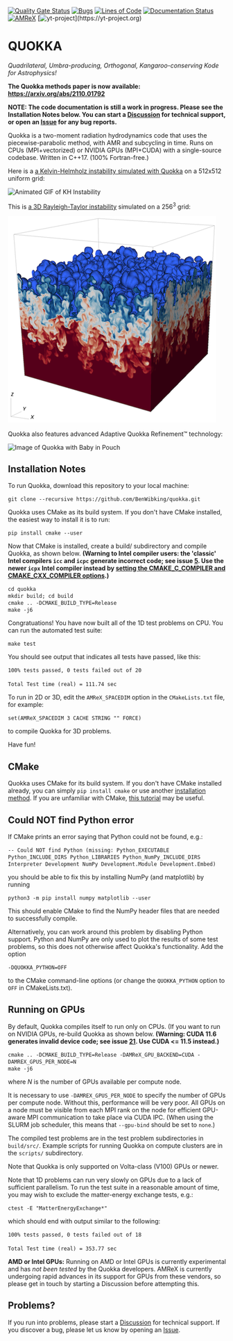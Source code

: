 [![Quality Gate Status](https://sonarcloud.io/api/project_badges/measure?project=BenWibking_TwoMomentRad&metric=alert_status&token=5049c56ffe08dcc83afd5ca4c8e0d951a2836652)](https://sonarcloud.io/dashboard?id=BenWibking_TwoMomentRad)
[![Bugs](https://sonarcloud.io/api/project_badges/measure?project=BenWibking_TwoMomentRad&metric=bugs&token=5049c56ffe08dcc83afd5ca4c8e0d951a2836652)](https://sonarcloud.io/dashboard?id=BenWibking_TwoMomentRad)
[![Lines of Code](https://sonarcloud.io/api/project_badges/measure?project=BenWibking_TwoMomentRad&metric=ncloc&token=5049c56ffe08dcc83afd5ca4c8e0d951a2836652)](https://sonarcloud.io/dashboard?id=BenWibking_TwoMomentRad)
[![Documentation Status](https://readthedocs.org/projects/quokka-code/badge/?version=latest)](https://quokka-code.readthedocs.io/en/latest/?badge=latest)
[![AMReX](https://amrex-codes.github.io/badges/powered%20by-AMReX-red.svg)](https://amrex-codes.github.io)
[![yt-project](https://img.shields.io/static/v1?label="works%20with"&message="yt"&color="blueviolet")](https://yt-project.org)

# QUOKKA
*Quadrilateral, Umbra-producing, Orthogonal, Kangaroo-conserving Kode for Astrophysics!*

**The Quokka methods paper is now available: https://arxiv.org/abs/2110.01792**

**NOTE: The code documentation is still a work in progress. Please see the Installation Notes below. You can start a [Discussion](https://github.com/BenWibking/quokka/discussions) for technical support, or open an [Issue](https://github.com/BenWibking/quokka/issues) for any bug reports.**

Quokka is a two-moment radiation hydrodynamics code that uses the piecewise-parabolic method, with AMR and subcycling in time. Runs on CPUs (MPI+vectorized) or NVIDIA GPUs (MPI+CUDA) with a single-source codebase. Written in C++17. (100% Fortran-free.)

Here is a [a Kelvin-Helmholz instability simulated with Quokka](https://vimeo.com/714653592) on a 512x512 uniform grid:

![Animated GIF of KH Instability](https://videoapi-muybridge.vimeocdn.com/animated-thumbnails/image/1f468be6-6d7b-4d53-a02c-4dd8f3ad5154.gif?ClientID=vimeo-core-prod&Date=1653705774&Signature=9bea89d5c9657180391a9538a10fd4f8f7099025)

This is [a 3D Rayleigh-Taylor instability](https://vimeo.com/746363534) simulated on a $256^3$ grid:

![Image of 3D RT instability](extern/rt3d_visit.png)

Quokka also features advanced Adaptive Quokka Refinement:tm: technology:

![Image of Quokka with Baby in Pouch](extern/quokka2.png)

## Installation Notes

To run Quokka, download this repository to your local machine:
```
git clone --recursive https://github.com/BenWibking/quokka.git
```
Quokka uses CMake as its build system. If you don't have CMake installed, the easiest way to install it is to run:
```
pip install cmake --user
```
Now that CMake is installed, create a build/ subdirectory and compile Quokka, as shown below. **(Warning to Intel compiler users: the 'classic' Intel compilers `icc` and `icpc` generate incorrect code; see issue [5](https://github.com/BenWibking/quokka/issues/5). Use the newer `icpx` Intel compiler instead by [setting the CMAKE_C_COMPILER and CMAKE_CXX_COMPILER options](https://cmake.org/cmake/help/latest/variable/CMAKE_LANG_COMPILER.html).)**
```
cd quokka
mkdir build; cd build
cmake .. -DCMAKE_BUILD_TYPE=Release
make -j6
```
Congratuations! You have now built all of the 1D test problems on CPU. You can run the automated test suite:
```
make test
```
You should see output that indicates all tests have passed, like this:
```
100% tests passed, 0 tests failed out of 20

Total Test time (real) = 111.74 sec
```
To run in 2D or 3D, edit the `AMReX_SPACEDIM` option in the `CMakeLists.txt` file, for example:
```
set(AMReX_SPACEDIM 3 CACHE STRING "" FORCE)
```
to compile Quokka for 3D problems.

Have fun!

## CMake
Quokka uses CMake for its build system. If you don't have CMake installed already, you can simply `pip install cmake` or use another [installation method](https://cliutils.gitlab.io/modern-cmake/chapters/intro/installing.html). If you are unfamiliar with CMake, [this tutorial](https://hsf-training.github.io/hsf-training-cmake-webpage/) may be useful.

## Could NOT find Python error
If CMake prints an error saying that Python could not be found, e.g.:
```
-- Could NOT find Python (missing: Python_EXECUTABLE Python_INCLUDE_DIRS Python_LIBRARIES Python_NumPy_INCLUDE_DIRS Interpreter Development NumPy Development.Module Development.Embed)
```
you should be able to fix this by installing NumPy (and matplotlib) by running
```
python3 -m pip install numpy matplotlib --user
```
This should enable CMake to find the NumPy header files that are needed to successfully compile.

Alternatively, you can work around this problem by disabling Python support. Python and NumPy are only used to plot the results of some test problems, so this does not otherwise affect Quokka's functionality. Add the option
```
-DQUOKKA_PYTHON=OFF
```
to the CMake command-line options (or change the `QUOKKA_PYTHON` option to `OFF` in CMakeLists.txt).

## Running on GPUs
By default, Quokka compiles itself to run only on CPUs. (If you want to run on NVIDIA GPUs, re-build Quokka as shown below. **(Warning: CUDA 11.6 generates invalid device code; see issue [21](https://github.com/BenWibking/quokka/issues/21). Use CUDA <= 11.5 instead.)**
```
cmake .. -DCMAKE_BUILD_TYPE=Release -DAMReX_GPU_BACKEND=CUDA -DAMREX_GPUS_PER_NODE=N
make -j6
```
where $N$ is the number of GPUs available per compute node.

It is necessary to use `-DAMREX_GPUS_PER_NODE` to specify the number of GPUs per compute node. Without this, performance will be very poor. All GPUs on a node must be visible from each MPI rank on the node for efficient GPU-aware MPI communication to take place via CUDA IPC. (When using the SLURM job scheduler, this means that `--gpu-bind` should be set to `none`.)

The compiled test problems are in the test problem subdirectories in `build/src/`. Example scripts for running Quokka on compute clusters are in the `scripts/` subdirectory.

Note that Quokka is only supported on Volta-class (V100) GPUs or newer.

Note that 1D problems can run very slowly on GPUs due to a lack of sufficient parallelism. To run the test suite in a reasonable amount of time, you may wish to exclude the matter-energy exchange tests, e.g.:
```
ctest -E "MatterEnergyExchange*"
```
which should end with output similar to the following:
```
100% tests passed, 0 tests failed out of 18

Total Test time (real) = 353.77 sec
```

**AMD or Intel GPUs:** Running on AMD or Intel GPUs is currently experimental and has *not been tested* by the Quokka developers. AMReX is currently undergoing rapid advances in its support for GPUs from these vendors, so please get in touch by starting a Discussion before attempting this.

## Problems?
If you run into problems, please start a [Discussion](https://github.com/BenWibking/quokka/discussions) for technical support. If you discover a bug, please let us know by opening an [Issue](https://github.com/BenWibking/quokka/issues).
